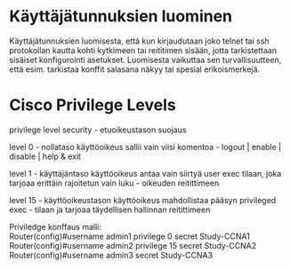 # Käyttäjätunnuksien luominen

Käyttäjätunnuksien luomisesta, että kun kirjaudutaan joko telnet tai ssh protokollan kautta kohti kytkimeen tai reititimen sisään, jotta tarkistettaan sisäiset konfigurointi asetukset. Luomisesta vaikuttaa sen turvallisuutteen, että esim. tarkistaa konffit salasana näkyy tai spesial erikoismerkejä.

# Cisco Privilege Levels 

privilege level security - etuoikeustason suojaus

level 0 - nollataso käyttöoikeus sallii vain viisi komentoa - logout | enable | disable | help & exit

level 1 - käyttäjäntaso käyttöoikeus antaa vain siirtyä user exec tilaan, joka tarjoaa erittäin rajoitetun vain luku - oikeuden reitittimeen

level 15 - käyttöoikeustason käyttöoikeus mahdollistaa pääsyn privileged exec - tilaan ja tarjoaa täydellisen hallinnan reitittimeen

Priviledge konffaus malli: <br>
Router(config)#username admin1 privilege 0 secret Study-CCNA1 <br>
Router(config)#username admin2 privilege 15 secret Study-CCNA2 <br>
Router(config)#username admin3 secret Study-CCNA3 <br>

